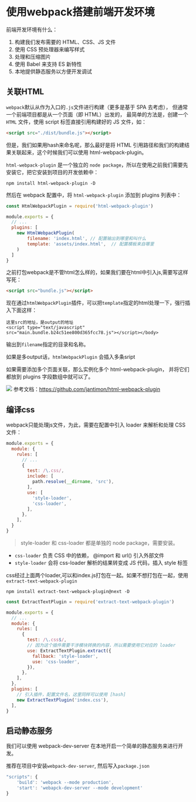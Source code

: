 # 使用webpack搭建前端开发环境

前端开发环境有什么：
1. 构建我们发布需要的 HTML、CSS、JS 文件
2. 使用 CSS 预处理器来编写样式
3. 处理和压缩图片
4. 使用 Babel 来支持 ES 新特性
5. 本地提供静态服务以方便开发调试


## 关联HTML
`webpack`默认从作为入口的`.js`文件进行构建（更多是基于 SPA 去考虑），
但通常一个前端项目都是从一个页面（即 HTML）出发的，
最简单的方法是，创建一个 `HTML` 文件，使用 script 标签直接引用构建好的 JS 文件，如：
```HTML
<script src="./dist/bundle.js"></script>
```
但是，我们如果用hash来命名呢，那么最好是将 HTML 引用路径和我们的构建结果关联起来，这个时候我们可以使用 html-webpack-plugin。

`html-webpack-plugin` 是一个独立的 `node package`，所以在使用之前我们需要先安装它，把它安装到项目的开发依赖中：

```
npm install html-webpack-plugin -D 
```

然后在 webpack 配置中，将 `html-webpack-plugin` 添加到 plugins 列表中：

```js
const HtmlWebpackPlugin = require('html-webpack-plugin')

module.exports = {
  // ...
  plugins: [
    new HtmlWebpackPlugin(
    	filename: 'index.html', // 配置输出到哪里和叫什么
    	template: 'assets/index.html',  // 配置模板来自哪里
    )
  ]
}
```
之前打包webpack是不管html怎么样的，如果我们要在html中引入js,需要写这样写死：
```html
<script src="bundle.js"></script>
```
现在通过`htmlWebpackPlugin`插件，可以把`template`指定的html处理一下，强行插入下面这样：
```
这里src的地址，是output的地址
<script type="text/javascript" src="main.bundle.b24c51ee800d365fcc78.js"></script></body>
```
输出到`filename`指定的目录和名称。

如果是多output话，`htmlWebpackPlugin` 会插入多条sript

如果需要添加多个页面关联，那么实例化多个 html-webpack-plugin， 并将它们都放到 plugins 字段数组中就可以了。

![](http://p8cyzbt5x.bkt.clouddn.com/UC20180614_151031.png)
参考文档：https://github.com/jantimon/html-webpack-plugin


## 编译css
webpack只能处理js文件，为此，需要在配置中引入 loader 来解析和处理 CSS 文件：

```js
module.exports = {
  module: {
    rules: [
      // ...
      {
        test: /\.css/,
        include: [
          path.resolve(__dirname, 'src'),
        ],
        use: [
          'style-loader',
          'css-loader',
        ],
      },
    ],
  }
}
```
> style-loader 和 css-loader 都是单独的 node package，需要安装。

- `css-loader` 负责 CSS 中的依赖， @import 和 url() 引入外部文件
- `style-loader` 会将 css-loader 解析的结果转变成 JS 代码，插入 style 标签

css经过上面两个loader,可以和index.js打包在一起。如果不想打包在一起，使用`extract-text-webpack-plugin`
```
npm install extract-text-webpack-plugin@next -D
```

```js
const ExtractTextPlugin = require('extract-text-webpack-plugin')

module.exports = {
  // ...
  module: {
    rules: [
      {
        test: /\.css$/,
        // 因为这个插件需要干涉模块转换的内容，所以需要使用它对应的 loader
        use: ExtractTextPlugin.extract({ 
          fallback: 'style-loader',
          use: 'css-loader',
        }), 
      },
    ],
  },
  plugins: [
    // 引入插件，配置文件名，这里同样可以使用 [hash]
    new ExtractTextPlugin('index.css'),
  ],
}
```

## 启动静态服务
我们可以使用 webpack-dev-server 在本地开启一个简单的静态服务来进行开发。

推荐在项目中安装`webpack-dev-server`, 然后写入`package.json`

```js
"scripts": {
	'build': 'webpack --mode production',
	'start': 'webapck-dev-server --mode development'
}
```

